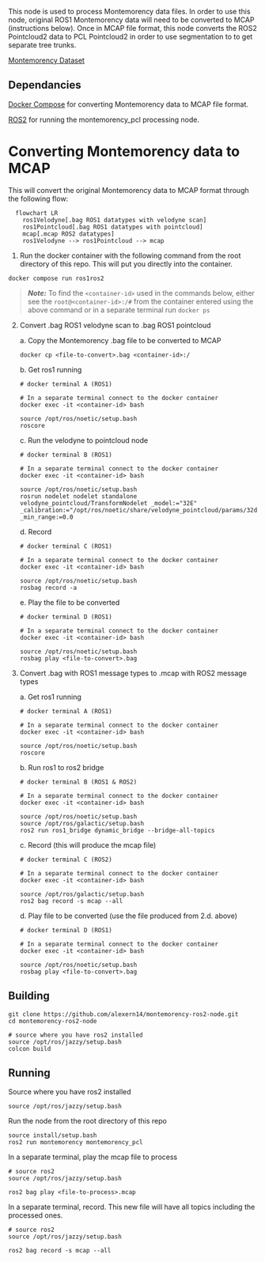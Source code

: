 This node is used to process Montemorency data files. In order to use this node, original ROS1 Montemorency data will need to be converted to MCAP (instructions below). Once in MCAP file format, this node converts the ROS2 Pointcloud2 data to PCL Pointcloud2 in order to use segmentation to to get separate tree trunks.

[Montemorency Dataset](https://norlab.ulaval.ca/research/montmorencydataset/)

## Dependancies

[Docker Compose](https://docs.docker.com/compose/install/) for converting Montemorency data to MCAP file format.

[ROS2](https://docs.ros.org/en/jazzy/index.html) for running the montemorency_pcl processing node.

# Converting Montemorency data to MCAP

This will convert the original Montemorency data to MCAP format through the following flow:

```mermaid
  flowchart LR
    ros1Velodyne[.bag ROS1 datatypes with velodyne scan]
    ros1Pointcloud[.bag ROS1 datatypes with pointcloud]
    mcap[.mcap ROS2 datatypes]
    ros1Velodyne --> ros1Pointcloud --> mcap
```

1. Run the docker container with the following command from the root directory of this repo. This will put you directly into the container.

```
docker compose run ros1ros2
```

> **_Note:_** To find the `<container-id>` used in the commands below, either see the `root@<container-id>:/#` from the container entered using the above command or in a separate terminal run `docker ps`

2. Convert .bag ROS1 velodyne scan to .bag ROS1 pointcloud

   a. Copy the Montemorency .bag file to be converted to MCAP

   ```
   docker cp <file-to-convert>.bag <container-id>:/
   ```

   b. Get ros1 running

   ```
   # docker terminal A (ROS1)

   # In a separate terminal connect to the docker container
   docker exec -it <container-id> bash

   source /opt/ros/noetic/setup.bash
   roscore
   ```

   c. Run the velodyne to pointcloud node

   ```
   # docker terminal B (ROS1)

   # In a separate terminal connect to the docker container
   docker exec -it <container-id> bash

   source /opt/ros/noetic/setup.bash
   rosrun nodelet nodelet standalone velodyne_pointcloud/TransformNodelet _model:="32E" _calibration:="/opt/ros/noetic/share/velodyne_pointcloud/params/32db.yaml" _min_range:=0.0
   ```

   d. Record

   ```
   # docker terminal C (ROS1)

   # In a separate terminal connect to the docker container
   docker exec -it <container-id> bash

   source /opt/ros/noetic/setup.bash
   rosbag record -a
   ```

   e. Play the file to be converted

   ```
   # docker terminal D (ROS1)

   # In a separate terminal connect to the docker container
   docker exec -it <container-id> bash

   source /opt/ros/noetic/setup.bash
   rosbag play <file-to-convert>.bag
   ```

3. Convert .bag with ROS1 message types to .mcap with ROS2 message types

   a. Get ros1 running

   ```
   # docker terminal A (ROS1)

   # In a separate terminal connect to the docker container
   docker exec -it <container-id> bash

   source /opt/ros/noetic/setup.bash
   roscore
   ```

   b. Run ros1 to ros2 bridge

   ```
   # docker terminal B (ROS1 & ROS2)

   # In a separate terminal connect to the docker container
   docker exec -it <container-id> bash

   source /opt/ros/noetic/setup.bash
   source /opt/ros/galactic/setup.bash
   ros2 run ros1_bridge dynamic_bridge --bridge-all-topics
   ```

   c. Record (this will produce the mcap file)

   ```
   # docker terminal C (ROS2)

   # In a separate terminal connect to the docker container
   docker exec -it <container-id> bash

   source /opt/ros/galactic/setup.bash
   ros2 bag record -s mcap --all
   ```

   d. Play file to be converted (use the file produced from 2.d. above)

   ```
   # docker terminal D (ROS1)

   # In a separate terminal connect to the docker container
   docker exec -it <container-id> bash

   source /opt/ros/noetic/setup.bash
   rosbag play <file-to-convert>.bag
   ```

## Building

```
git clone https://github.com/alexern14/montemorency-ros2-node.git
cd montemorency-ros2-node

# source where you have ros2 installed
source /opt/ros/jazzy/setup.bash
colcon build
```

## Running

Source where you have ros2 installed

```
source /opt/ros/jazzy/setup.bash
```

Run the node from the root directory of this repo

```
source install/setup.bash
ros2 run montemorency montemorency_pcl
```

In a separate terminal, play the mcap file to process

```
# source ros2
source /opt/ros/jazzy/setup.bash

ros2 bag play <file-to-process>.mcap
```

In a separate terminal, record. This new file will have all topics including the processed ones.

```
# source ros2
source /opt/ros/jazzy/setup.bash

ros2 bag record -s mcap --all
```
